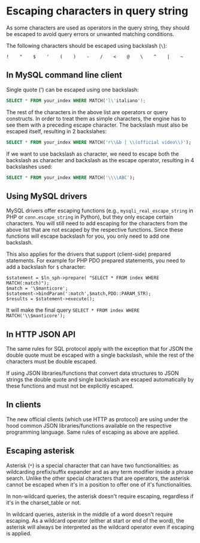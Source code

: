 # Escaping characters in query string

 As some characters are used as operators in the query string, they should be escaped to avoid query errors or  unwanted matching conditions.

 The following characters should be escaped using backslash (`\`):

 ```
!    "    $    '    (    )    -    /    <    @    \    ^    |    ~
```

## In MySQL command line client

Single quote (') can be escaped using one backslash:
```sql
SELECT * FROM your_index WHERE MATCH('l\'italiano');
```


The rest of the characters in the above list are operators or query constructs. In order to treat them as simple characters, the engine has to see them with a preceding escape character.
The backslash must also be escaped itself, resulting in 2 backslahes:

```sql
SELECT * FROM your_index WHERE MATCH('r\\&b | \\(official video\\)');
```

If we want to use backslash as character, we need to escape both the backslash as character and backslash as the escape operator, resulting in 4 backslashes used:

```sql
SELECT * FROM your_index WHERE MATCH('\\\\ABC');
```

## Using MySQL drivers

MySQL drivers offer escaping functions (e.g., `mysqli_real_escape_string` in PHP or `conn.escape_string` in Python), but they only escape certain characters.
You will still need to add escaping for the characters from the above list that are not escaped by the respective functions.
Since these functions will escape backslash for you, you only need to add one backslash.

This also applies for the drivers that support (client-side) prepared statements. For example for PHP PDO prepared statements, you need to add a backslash for `$` character:

```
$statement = $ln_sph->prepare( "SELECT * FROM index WHERE MATCH(:match)");
$match = '\$manticore';
$statement->bindParam(':match',$match,PDO::PARAM_STR);
$results = $statement->execute();
```

It will make the final query `SELECT * FROM index WHERE MATCH('\\$manticore');`

## In HTTP JSON API

The same rules for SQL protocol apply with the exception that for JSON the double quote must be escaped with a single backslash, while the rest of the characters must be double escaped.


If using JSON libraries/functions that convert data structures to JSON strings the double quote and single backslash are escaped automatically by these functions and must not be explicitly escaped.


## In clients

The new official clients (which use HTTP as protocol) are using under the hood common JSON libraries/functions available on the respective programming language. Same rules of escaping as above are applied.



## Escaping asterisk

Asterisk (`*`) is a special character that can have two functionalities: as wildcarding prefix/suffix expander and as any term modifier inside a phrase search.
Unlike the other special characters that are operators, the asterisk cannot be escaped when it's in a position to offer one of it's functionalities.

In non-wildcard queries, the asterisk doesn't require escaping, regardless if it's in the charset_table or not.

In wildcard queries, asterisk in the middle of a word doesn't require escaping. As a wildcard operator (either at start or end of the word), the asterisk will always be interpreted as the wildcard operator even if escaping is applied.
